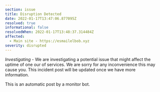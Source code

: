 ```yaml
---
section: issue
title: Disruption Detected
date: 2022-01-17T13:47:06.877095Z
resolved: true
informational: false
resolvedWhen: 2022-01-17T13:48:37.314484Z
affected:
  - Main site - https://esmailelbob.xyz
severity: disrupted
---
```

*Investigating* - We are investigating a potential issue that might affect the uptime of one our of services. We are sorry for any inconvenience this may cause you. This incident post will be updated once we have more information.

This is an automatic post by a monitor bot.
        